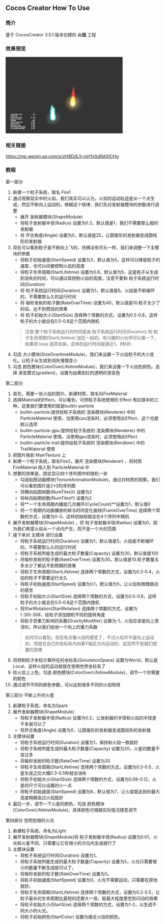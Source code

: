 ## Cocos Creator How To Use

### 简介

基于 CocosCreator 3.5.1 版本创建的 **火焰** 工程

### 效果预览
![image](../../../gif/202203/2022030531.gif)

### 相关链接
https://mp.weixin.qq.com/s/zH8DdL1l-mH1xSdRAXlCHg

### 教程

第一部分    

1. 新建一个粒子系统，取名 Fire1
2. 通过观察现实中的火焰，我们其实可以认为，火焰的运动轨迹是从一个点生成，然后不断向上运动的，根据这个规律，我们先对发射器模块的参数进行调整
    - 展开 发射器模块(ShapeModule) 
    - 将粒子发射器半径(Radius) 设置为0.2，默认值是1，我们不需要那么粗的发射器
    - 将 开合角度(Angle) 设置为0，默认值是25，让圆锥形的发射器变成圆柱形的发射器
3. 现在可以看到粒子是不断向上飞的，仿佛没有尽头一样，我们来调整一下主模块的参数
    - 将粒子初始速度(StartSpeed) 设置为3，默认值为5，这样可以降低粒子的速度，也可以间接控制火焰的高度
    - 将粒子生命周期(StartLifetime) 设置为0.8，默认值为5，这是粒子从生成到消失的时间，可以通过其控制火焰的高度。注意不要和 粒子系统运行时间(Duration) 
    - 将 粒子系统运行时间(Duration) 设置为1，默认值是5。火焰是不断循环的，不需要那么久的运行时间
    - 将 每秒发射的粒子数(RateOverTime) 设置为40，默认值是10.粒子太少了的话，达不到燃烧的效果
    - 将 粒子初始大小(StartSize) 选择两个常数的方式，设置为0.5-0.8，这样粒子的大小就会在0.5-0.8这个范围内随机
    > 注意:整个粒子系统运行的时间是由 粒子系统运行时间(Duration)  和 粒子生命周期(StartLifetime) 加在一起的。有兴趣的小伙伴可以看一下，如果把 loop 选项去掉，总体的运行时间是接近1。8秒的
4. 勾选 大小模块(SizeOvertimeModule)，我们来设置一下火焰粒子的大小变化。让粒子从生成到消失慢慢变小
5. 勾选 颜色模块(ColorOverLifetimeModule)，我们来设置一下火焰色颜色。选择 渐变模式(gradient)，设置为由黄到红的透明的渐变色


第二部分    

1. 首先，需要一张火焰的图片。新建材质，取名叫FireMaterial
2. 选择Material的Effect，可以看到，可供粒子系统使用的 Effect 有红框中的三种，这里我们要使用的就是builtin-particle
    - builtin-particle:提供给粒子系统的 渲染模块(Renderer) 中的  ParticleMaterial 使用，当使用cpu渲染时，必须使用此Effect，这个也是默认选项
    - builtin-particle-gpu:提供给粒子系统的 渲染模块(Renderer) 中的  ParticleMaterial 使用，当使用gpu渲染时，必须使用此Effect
    - builtin-particle-trail:提供给粒子系统的 渲染模块(Renderer) 中的  TrailMaterial 使用
3. 把图片拖到 MainTexture 上
4. 新建一个粒子系统，取名Fire2，展开 渲染模块(Renderer) ，将材质 FireMaterial 拖入到 ParticleMaterial 中
5. 想要的效果是，固定显示四个序列图中的随机一张
    - 勾选贴图动画模块(TextureAnimationModule)，通过对材质的观察，我们可以看到图片是2*2的序列图
    - 将横向贴图帧数(NumTilesX) 设置为2
    - 将纵向贴图帧数(NumTilesY) 设置为2
    - 将**一个生命周期内播放几次循环(CycleCount)**设置为1，默认值0
    - 将一个周期内动画播放的帧与时间变化曲线(FrameOverTime) 选择两个常数的方式，设置为0-3，这样初始帧就会在4个序列中随机
6. 展开发射器模块(ShapeModule) ，将 粒子发射器半径(Radius) 设置为0，因为我们希望火焰从一个点内产生，而不是一个大的范围
7. 接下来对 主模块 进行设置
    - 将粒子系统运行时间(Duration) 设置为1，默认值是5。火焰是不断循环的，不需要那么久的运行时间
    - 将粒子系统所能生成的最大粒子数量(Capacity) 设置为30，默认值是100
    - 将每秒发射的粒子数(RateOverTime) 设置为30，默认值是10.粒子数量太多太少了都达不到预期的效果
    - 将粒子生命周期(StartLifetime) 选择两个常数的方式，设置为0.3-0.4，火焰的粒子不需要运行太久
    - 将粒子初始速度(StartSpeed) 设置为0.1，默认值为5，让火焰有微微跳动的感觉
    - 将粒子初始大小(StartSize) 选择两个常数的方式，设置为0.5-0.8，这样粒子的大小就会在0.5-0.8这个范围内随机
    - 将StartRotation(StartRotation) 选择两个常数的方式，设置为(-30)-308，给粒子添加随机不同的旋转角度
    - 将粒子受重力影响的系数(GravityModifier) 设置为-1，火焰应该是向上漂浮的，所以我们给他一个向上的重力系数
    > 此时可以看到，现在有点像火焰的感觉了，不过火焰并不是向上运动的，而是在自己的坐标系内向着Y轴正方向运动的，这显然不是我们想要的效果
8. 将控制粒子坐标计算所在的坐标系(SimulationSpace) 设置为World，默认是Local，这样火焰的运动就就在使用世界坐标系了
9. 给火焰上上色，勾选 颜色模块(ColorOverLifetimeModule)，调节一个你需要的颜色
10. 通过调节不同的颜色参数，可以达到很多不同的火焰特效


第三部分 不断上升的火星    

1. 新建粒子系统，命名为Spark
2. 展开发射器模块(ShapeModule) 
    - 将粒子发射器半径(Radius) 设置为0.2，让发射器的半径和火焰的半径差不多就可以了
    - 将开合角度(Angle) 设置为0，让圆锥形的发射器变成圆柱形的发射器
3. 主模块设置
    - 将粒子系统运行时间(Duration) 设置为1，保持和火焰一致就好
    - 将粒子系统所能生成的最大粒子数量(Capacity) 设置为20，火星的数量不宜过多
    - 将每秒发射的粒子数(RateOverTime) 设置为20
    - 将粒子生命周期(StartLifetime) 选择两个常数的方式，设置为0.3-0.5，火星生成之后大概0.3-0.5秒就会消失
    - 将粒子初始大小(StartSize) 选择两个常数的方式，设置为0.08-0.12，火星的尺寸可以设置的小一点
    - 将粒子初始速度(StartSpeed) 设置为8，默认值为7，让火星能达到的最大高度稍微高过火焰就好
4. 最后一步，调节一下火星的颜色，勾选 颜色模块(ColorOverLifetimeModule)，具体颜色可根据实际情况随意调节


第四部分 忽明忽暗的火光    

1. 新建粒子系统，命名为Light
2. 展开发射器模块(ShapeModule)将 粒子发射器半径(Radius) 设置为0.01，火光和火星不同，只需要让它在很小的方位内生成就行了
3. 主模块设置
    - 将粒子系统运行时间(Duration) 设置为1。
    - 将粒子系统所能生成的最大粒子数量(Capacity) 设置为5，火光只需要很少的数量不断生成就可以了。
    - 将每秒发射的粒子数(RateOverTime) 设置为5。
    - 将粒子初始速度(StartSpeed) 设置为0，火光不需要运动，只需要在原地就好。
    - 将粒子生命周期(StartLifetime) 选择两个常数的方式，设置为0.2-0.5，让粒子最长的生命周期比最短的还要大一倍，能最大程度感觉到闪动的效果
    - 将粒子初始大小(StartSize) 选择两个常数的方式，设置为1-2，以生成不同大小的火光。
    - 将粒子初始颜色(StartColor) 设置为接近火焰的颜色。